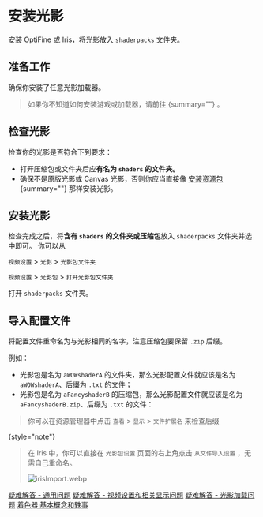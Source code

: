 # 安装光影

<primary-label ref="manual"/>

<secondary-label ref="latest"/>

<secondary-label ref="je"/>
<secondary-label ref="of"/>
<secondary-label ref="iris"/>
<secondary-label ref="shader"/>

<show-structure depth="2"/>

<tldr>

安装 OptiFine 或 Iris，将光影放入 `shaderpacks` 文件夹。

</tldr>

## 准备工作

确保你安装了任意光影加载器。

> 如果你不知道如何安装游戏或加载器，请前往 [](jeInstallGame.md){summary=""} 。

## 检查光影

检查你的光影是否符合下列要求：
- 打开压缩包或文件夹后应**有名为 `shaders` 的文件夹。**
  <include from="uniforms.md" element-id="shaderpack_structure_simple"/>
  <include from="uniforms.md" element-id="recommend_unzipApp"/>
- 确保不是原版光影或 Canvas 光影，否则你应当直接像 [安装资源包](jeInstallRP.md){summary=""} 那样安装光影。

## 安装光影

检查完成之后，将**含有 `shaders` 的文件夹或压缩包**放入 `shaderpacks` 文件夹并选中即可。
<note>
你可以从
<tabs group="loader">
<tab title="OptiFine" group-key="of">

`视频设置` > `光影` > `光影包文件夹`
</tab>
<tab title="Iris" group-key="iris">

`视频设置` > `光影包` > `打开光影包文件夹`
</tab>
</tabs>

打开 `shaderpacks` 文件夹。
</note>

## 导入配置文件

将配置文件重命名为与光影相同的名字，注意压缩包要保留 `.zip` 后缀。

例如：

- 光影包是名为 `aWOWshaderA` 的文件夹，那么光影配置文件就应该是名为 `aWOWshaderA`、后缀为 `.txt` 的文件；
- 光影包是名为 `aFancyshaderB` 的压缩包，那么光影配置文件就应该是名为 `aFancyshaderB.zip`、后缀为 `.txt` 的文件：

<include from="uniforms.md" element-id="shaderpack_options"/>

> 你可以在资源管理器中点击 `查看` > `显示` > `文件扩展名` 来检查后缀
> 
{style="note"}

> 在 Iris 中，你可以直接在 `光影包设置` 页面的右上角点击 `从文件导入设置` ，无需自己重命名。
> 
> ![irisImport.webp](irisImport.webp)

<seealso>
    <category ref="related">
        <a href="troubleshootCommon.md" summary="这篇文档记录了一些与游戏相关或会产生影响的常见问题。">疑难解答 - 通用问题</a>
        <a href="videoSettings.md" summary="这篇文档列出了整个视频设置选项卡中容易出现问题的设置以及修改建议。">疑难解答 - 视频设置和相关显示问题</a>
        <a href="shaderpackLoading.md" summary="这篇文档列出了光影加载后可能出现的问题以及解决办法。">疑难解答 - 光影加载问题</a>
    </category>
    <category ref="advance">
        <a href="irisAsOf.md"/>
        <a href="shaderBasic.md" summary="着色器的基本概念和它们与 Minecraft 的历史">着色器 基本概念和轶事</a>
    </category>
</seealso>
